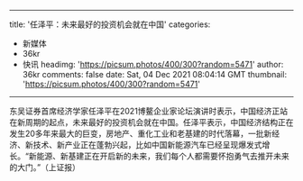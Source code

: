
---
title: '任泽平：未来最好的投资机会就在中国'
categories: 
 - 新媒体
 - 36kr
 - 快讯
headimg: 'https://picsum.photos/400/300?random=5471'
author: 36kr
comments: false
date: Sat, 04 Dec 2021 08:04:14 GMT
thumbnail: 'https://picsum.photos/400/300?random=5471'
---

<div>   
东吴证券首席经济学家任泽平在2021博鳌企业家论坛演讲时表示，中国经济正站在新周期的起点，未来最好的投资机会就在中国。任泽平表示，中国经济结构正在发生20多年来最大的巨变，房地产、重化工业和老基建的时代落幕，一批新经济、新技术、新产业正在蓬勃兴起，比如中国新能源汽车已经呈现爆发式增长。“新能源、新基建正在开启新的未来，我们每个人都需要怀抱勇气去推开未来的大门。”（上证报）  
</div>
            